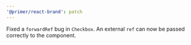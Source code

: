 ```yaml
---
'@primer/react-brand': patch
---
```


Fixed a `forwardRef` bug in `Checkbox`. An external `ref` can now be passed correctly to the component.
